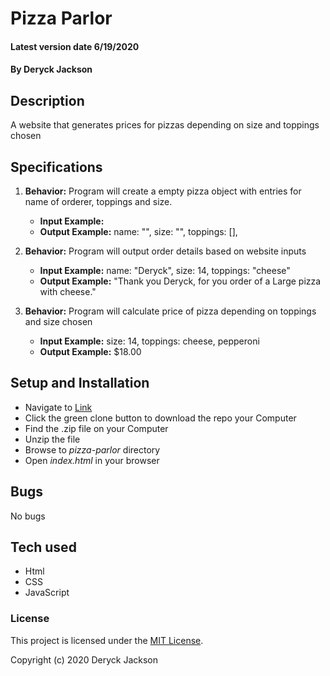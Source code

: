 # Pizza Parlor

#### Latest version date 6/19/2020

#### By Deryck Jackson

## Description

A website that generates prices for pizzas depending on size and toppings chosen

## Specifications

1. **Behavior:** Program will create a empty pizza object with entries for name of orderer, toppings and size.
    * **Input Example:**
    * **Output Example:** name: "", size: "", toppings: [], 

2. **Behavior:** Program will output order details based on website inputs
    * **Input Example:** name: "Deryck", size: 14, toppings: "cheese"
    * **Output Example:** "Thank you Deryck, for you order of a Large pizza with cheese."

3. **Behavior:** Program will calculate price of pizza depending on toppings and size chosen
    * **Input Example:** size: 14, toppings: cheese, pepperoni
    * **Output Example:** $18.00

## Setup and Installation

* Navigate to [Link]()
* Click the green clone button to download the repo your Computer
* Find the .zip file on your Computer
* Unzip the file
* Browse to _pizza-parlor_ directory
* Open _index.html_ in your browser

## Bugs

No bugs

## Tech used

* Html
* CSS
* JavaScript

### License

This project is licensed under the [MIT License](https://opensource.org/licenses/MIT).

Copyright (c) 2020 Deryck Jackson
